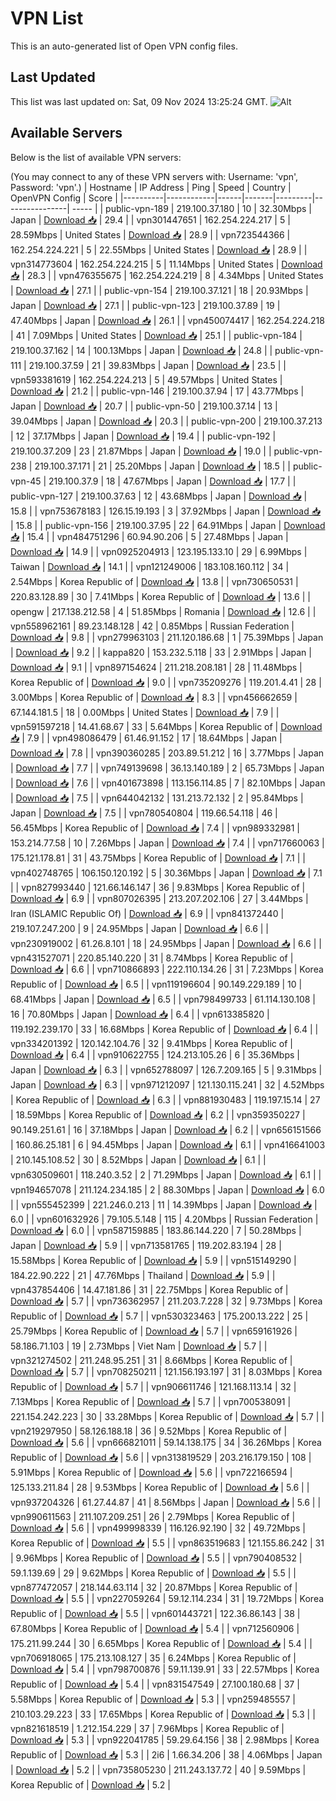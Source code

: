 # VPN List

This is an auto-generated list of Open VPN config files.

## Last Updated

This list was last updated on: Sat, 09 Nov 2024 13:25:24 GMT.
![Alt](https://repobeats.axiom.co/api/embed/186b98318ef1479477931607c1ad7d823f12451f.svg "Repobeats analytics image")

## Available Servers

Below is the list of available VPN servers:

(You may connect to any of these VPN servers with: Username: 'vpn', Password: 'vpn'.)
| Hostname | IP Address | Ping | Speed | Country | OpenVPN Config | Score |
|----------|------------|------|-------|---------|----------------| ----- |
| public-vpn-189 | 219.100.37.180 | 10 | 32.30Mbps | Japan | [Download 📥](./configs/server_0_JP.ovpn) | 29.4 |
| vpn301447651 | 162.254.224.217 | 5 | 28.59Mbps | United States | [Download 📥](./configs/server_1_US.ovpn) | 28.9 |
| vpn723544366 | 162.254.224.221 | 5 | 22.55Mbps | United States | [Download 📥](./configs/server_2_US.ovpn) | 28.9 |
| vpn314773604 | 162.254.224.215 | 5 | 11.14Mbps | United States | [Download 📥](./configs/server_3_US.ovpn) | 28.3 |
| vpn476355675 | 162.254.224.219 | 8 | 4.34Mbps | United States | [Download 📥](./configs/server_4_US.ovpn) | 27.1 |
| public-vpn-154 | 219.100.37.121 | 18 | 20.93Mbps | Japan | [Download 📥](./configs/server_5_JP.ovpn) | 27.1 |
| public-vpn-123 | 219.100.37.89 | 19 | 47.40Mbps | Japan | [Download 📥](./configs/server_6_JP.ovpn) | 26.1 |
| vpn450074417 | 162.254.224.218 | 41 | 7.09Mbps | United States | [Download 📥](./configs/server_7_US.ovpn) | 25.1 |
| public-vpn-184 | 219.100.37.162 | 14 | 100.13Mbps | Japan | [Download 📥](./configs/server_8_JP.ovpn) | 24.8 |
| public-vpn-111 | 219.100.37.59 | 21 | 39.83Mbps | Japan | [Download 📥](./configs/server_9_JP.ovpn) | 23.5 |
| vpn593381619 | 162.254.224.213 | 5 | 49.57Mbps | United States | [Download 📥](./configs/server_10_US.ovpn) | 21.2 |
| public-vpn-146 | 219.100.37.94 | 17 | 43.77Mbps | Japan | [Download 📥](./configs/server_11_JP.ovpn) | 20.7 |
| public-vpn-50 | 219.100.37.14 | 13 | 39.04Mbps | Japan | [Download 📥](./configs/server_12_JP.ovpn) | 20.3 |
| public-vpn-200 | 219.100.37.213 | 12 | 37.17Mbps | Japan | [Download 📥](./configs/server_13_JP.ovpn) | 19.4 |
| public-vpn-192 | 219.100.37.209 | 23 | 21.87Mbps | Japan | [Download 📥](./configs/server_14_JP.ovpn) | 19.0 |
| public-vpn-238 | 219.100.37.171 | 21 | 25.20Mbps | Japan | [Download 📥](./configs/server_15_JP.ovpn) | 18.5 |
| public-vpn-45 | 219.100.37.9 | 18 | 47.67Mbps | Japan | [Download 📥](./configs/server_16_JP.ovpn) | 17.7 |
| public-vpn-127 | 219.100.37.63 | 12 | 43.68Mbps | Japan | [Download 📥](./configs/server_17_JP.ovpn) | 15.8 |
| vpn753678183 | 126.15.19.193 | 3 | 37.92Mbps | Japan | [Download 📥](./configs/server_18_JP.ovpn) | 15.8 |
| public-vpn-156 | 219.100.37.95 | 22 | 64.91Mbps | Japan | [Download 📥](./configs/server_19_JP.ovpn) | 15.4 |
| vpn484751296 | 60.94.90.206 | 5 | 27.48Mbps | Japan | [Download 📥](./configs/server_20_JP.ovpn) | 14.9 |
| vpn0925204913 | 123.195.133.10 | 29 | 6.99Mbps | Taiwan | [Download 📥](./configs/server_21_TW.ovpn) | 14.1 |
| vpn121249006 | 183.108.160.112 | 34 | 2.54Mbps | Korea Republic of | [Download 📥](./configs/server_22_KR.ovpn) | 13.8 |
| vpn730650531 | 220.83.128.89 | 30 | 7.41Mbps | Korea Republic of | [Download 📥](./configs/server_23_KR.ovpn) | 13.6 |
| opengw | 217.138.212.58 | 4 | 51.85Mbps | Romania | [Download 📥](./configs/server_24_RO.ovpn) | 12.6 |
| vpn558962161 | 89.23.148.128 | 42 | 0.85Mbps | Russian Federation | [Download 📥](./configs/server_25_RU.ovpn) | 9.8 |
| vpn279963103 | 211.120.186.68 | 1 | 75.39Mbps | Japan | [Download 📥](./configs/server_26_JP.ovpn) | 9.2 |
| kappa820 | 153.232.5.118 | 33 | 2.91Mbps | Japan | [Download 📥](./configs/server_27_JP.ovpn) | 9.1 |
| vpn897154624 | 211.218.208.181 | 28 | 11.48Mbps | Korea Republic of | [Download 📥](./configs/server_28_KR.ovpn) | 9.0 |
| vpn735209276 | 119.201.4.41 | 28 | 3.00Mbps | Korea Republic of | [Download 📥](./configs/server_29_KR.ovpn) | 8.3 |
| vpn456662659 | 67.144.181.5 | 18 | 0.00Mbps | United States | [Download 📥](./configs/server_30_US.ovpn) | 7.9 |
| vpn591597218 | 14.41.68.67 | 33 | 5.64Mbps | Korea Republic of | [Download 📥](./configs/server_31_KR.ovpn) | 7.9 |
| vpn498086479 | 61.46.91.152 | 17 | 18.64Mbps | Japan | [Download 📥](./configs/server_32_JP.ovpn) | 7.8 |
| vpn390360285 | 203.89.51.212 | 16 | 3.77Mbps | Japan | [Download 📥](./configs/server_33_JP.ovpn) | 7.7 |
| vpn749139698 | 36.13.140.189 | 2 | 65.73Mbps | Japan | [Download 📥](./configs/server_34_JP.ovpn) | 7.6 |
| vpn401673898 | 113.156.114.85 | 7 | 82.10Mbps | Japan | [Download 📥](./configs/server_35_JP.ovpn) | 7.5 |
| vpn644042132 | 131.213.72.132 | 2 | 95.84Mbps | Japan | [Download 📥](./configs/server_36_JP.ovpn) | 7.5 |
| vpn780540804 | 119.66.54.118 | 46 | 56.45Mbps | Korea Republic of | [Download 📥](./configs/server_37_KR.ovpn) | 7.4 |
| vpn989332981 | 153.214.77.58 | 10 | 7.26Mbps | Japan | [Download 📥](./configs/server_38_JP.ovpn) | 7.4 |
| vpn717660063 | 175.121.178.81 | 31 | 43.75Mbps | Korea Republic of | [Download 📥](./configs/server_39_KR.ovpn) | 7.1 |
| vpn402748765 | 106.150.120.192 | 5 | 30.36Mbps | Japan | [Download 📥](./configs/server_40_JP.ovpn) | 7.1 |
| vpn827993440 | 121.66.146.147 | 36 | 9.83Mbps | Korea Republic of | [Download 📥](./configs/server_41_KR.ovpn) | 6.9 |
| vpn807026395 | 213.207.202.106 | 27 | 3.44Mbps | Iran (ISLAMIC Republic Of) | [Download 📥](./configs/server_42_IR.ovpn) | 6.9 |
| vpn841372440 | 219.107.247.200 | 9 | 24.95Mbps | Japan | [Download 📥](./configs/server_43_JP.ovpn) | 6.6 |
| vpn230919002 | 61.26.8.101 | 18 | 24.95Mbps | Japan | [Download 📥](./configs/server_44_JP.ovpn) | 6.6 |
| vpn431527071 | 220.85.140.220 | 31 | 8.74Mbps | Korea Republic of | [Download 📥](./configs/server_45_KR.ovpn) | 6.6 |
| vpn710866893 | 222.110.134.26 | 31 | 7.23Mbps | Korea Republic of | [Download 📥](./configs/server_46_KR.ovpn) | 6.5 |
| vpn119196604 | 90.149.229.189 | 10 | 68.41Mbps | Japan | [Download 📥](./configs/server_47_JP.ovpn) | 6.5 |
| vpn798499733 | 61.114.130.108 | 16 | 70.80Mbps | Japan | [Download 📥](./configs/server_48_JP.ovpn) | 6.4 |
| vpn613385820 | 119.192.239.170 | 33 | 16.68Mbps | Korea Republic of | [Download 📥](./configs/server_49_KR.ovpn) | 6.4 |
| vpn334201392 | 120.142.104.76 | 32 | 9.41Mbps | Korea Republic of | [Download 📥](./configs/server_50_KR.ovpn) | 6.4 |
| vpn910622755 | 124.213.105.26 | 6 | 35.36Mbps | Japan | [Download 📥](./configs/server_51_JP.ovpn) | 6.3 |
| vpn652788097 | 126.7.209.165 | 5 | 9.31Mbps | Japan | [Download 📥](./configs/server_52_JP.ovpn) | 6.3 |
| vpn971212097 | 121.130.115.241 | 32 | 4.52Mbps | Korea Republic of | [Download 📥](./configs/server_53_KR.ovpn) | 6.3 |
| vpn881930483 | 119.197.15.14 | 27 | 18.59Mbps | Korea Republic of | [Download 📥](./configs/server_54_KR.ovpn) | 6.2 |
| vpn359350227 | 90.149.251.61 | 16 | 37.18Mbps | Japan | [Download 📥](./configs/server_55_JP.ovpn) | 6.2 |
| vpn656151566 | 160.86.25.181 | 6 | 94.45Mbps | Japan | [Download 📥](./configs/server_56_JP.ovpn) | 6.1 |
| vpn416641003 | 210.145.108.52 | 30 | 8.52Mbps | Japan | [Download 📥](./configs/server_57_JP.ovpn) | 6.1 |
| vpn630509601 | 118.240.3.52 | 2 | 71.29Mbps | Japan | [Download 📥](./configs/server_58_JP.ovpn) | 6.1 |
| vpn194657078 | 211.124.234.185 | 2 | 88.30Mbps | Japan | [Download 📥](./configs/server_59_JP.ovpn) | 6.0 |
| vpn555452399 | 221.246.0.213 | 11 | 14.39Mbps | Japan | [Download 📥](./configs/server_60_JP.ovpn) | 6.0 |
| vpn601632926 | 79.105.5.148 | 115 | 4.20Mbps | Russian Federation | [Download 📥](./configs/server_61_RU.ovpn) | 6.0 |
| vpn587159885 | 183.86.144.220 | 7 | 50.28Mbps | Japan | [Download 📥](./configs/server_62_JP.ovpn) | 5.9 |
| vpn713581765 | 119.202.83.194 | 28 | 15.58Mbps | Korea Republic of | [Download 📥](./configs/server_63_KR.ovpn) | 5.9 |
| vpn515149290 | 184.22.90.222 | 21 | 47.76Mbps | Thailand | [Download 📥](./configs/server_64_TH.ovpn) | 5.9 |
| vpn437854406 | 14.47.181.86 | 31 | 22.75Mbps | Korea Republic of | [Download 📥](./configs/server_65_KR.ovpn) | 5.7 |
| vpn736362957 | 211.203.7.228 | 32 | 9.73Mbps | Korea Republic of | [Download 📥](./configs/server_66_KR.ovpn) | 5.7 |
| vpn530323463 | 175.200.13.222 | 25 | 25.79Mbps | Korea Republic of | [Download 📥](./configs/server_67_KR.ovpn) | 5.7 |
| vpn659161926 | 58.186.71.103 | 19 | 2.73Mbps | Viet Nam | [Download 📥](./configs/server_68_VN.ovpn) | 5.7 |
| vpn321274502 | 211.248.95.251 | 31 | 8.66Mbps | Korea Republic of | [Download 📥](./configs/server_69_KR.ovpn) | 5.7 |
| vpn708250211 | 121.156.193.197 | 31 | 8.03Mbps | Korea Republic of | [Download 📥](./configs/server_70_KR.ovpn) | 5.7 |
| vpn906611746 | 121.168.113.14 | 32 | 7.13Mbps | Korea Republic of | [Download 📥](./configs/server_71_KR.ovpn) | 5.7 |
| vpn700538091 | 221.154.242.223 | 30 | 33.28Mbps | Korea Republic of | [Download 📥](./configs/server_72_KR.ovpn) | 5.7 |
| vpn219297950 | 58.126.188.18 | 36 | 9.52Mbps | Korea Republic of | [Download 📥](./configs/server_73_KR.ovpn) | 5.6 |
| vpn666821011 | 59.14.138.175 | 34 | 36.26Mbps | Korea Republic of | [Download 📥](./configs/server_74_KR.ovpn) | 5.6 |
| vpn313819529 | 203.216.179.150 | 108 | 5.91Mbps | Korea Republic of | [Download 📥](./configs/server_75_KR.ovpn) | 5.6 |
| vpn722166594 | 125.133.211.84 | 28 | 9.53Mbps | Korea Republic of | [Download 📥](./configs/server_76_KR.ovpn) | 5.6 |
| vpn937204326 | 61.27.44.87 | 41 | 8.56Mbps | Japan | [Download 📥](./configs/server_77_JP.ovpn) | 5.6 |
| vpn990611563 | 211.107.209.251 | 26 | 2.79Mbps | Korea Republic of | [Download 📥](./configs/server_78_KR.ovpn) | 5.6 |
| vpn499998339 | 116.126.92.190 | 32 | 49.72Mbps | Korea Republic of | [Download 📥](./configs/server_79_KR.ovpn) | 5.5 |
| vpn863519683 | 121.155.86.242 | 31 | 9.96Mbps | Korea Republic of | [Download 📥](./configs/server_80_KR.ovpn) | 5.5 |
| vpn790408532 | 59.1.139.69 | 29 | 9.62Mbps | Korea Republic of | [Download 📥](./configs/server_81_KR.ovpn) | 5.5 |
| vpn877472057 | 218.144.63.114 | 32 | 20.87Mbps | Korea Republic of | [Download 📥](./configs/server_82_KR.ovpn) | 5.5 |
| vpn227059264 | 59.12.114.234 | 31 | 19.72Mbps | Korea Republic of | [Download 📥](./configs/server_83_KR.ovpn) | 5.5 |
| vpn601443721 | 122.36.86.143 | 38 | 67.80Mbps | Korea Republic of | [Download 📥](./configs/server_84_KR.ovpn) | 5.4 |
| vpn712560906 | 175.211.99.244 | 30 | 6.65Mbps | Korea Republic of | [Download 📥](./configs/server_85_KR.ovpn) | 5.4 |
| vpn706918065 | 175.213.108.127 | 35 | 6.24Mbps | Korea Republic of | [Download 📥](./configs/server_86_KR.ovpn) | 5.4 |
| vpn798700876 | 59.11.139.91 | 33 | 22.57Mbps | Korea Republic of | [Download 📥](./configs/server_87_KR.ovpn) | 5.4 |
| vpn831547549 | 27.100.180.68 | 37 | 5.58Mbps | Korea Republic of | [Download 📥](./configs/server_88_KR.ovpn) | 5.3 |
| vpn259485557 | 210.103.29.223 | 33 | 17.65Mbps | Korea Republic of | [Download 📥](./configs/server_89_KR.ovpn) | 5.3 |
| vpn821618519 | 1.212.154.229 | 37 | 7.96Mbps | Korea Republic of | [Download 📥](./configs/server_90_KR.ovpn) | 5.3 |
| vpn922041785 | 59.29.64.156 | 38 | 2.98Mbps | Korea Republic of | [Download 📥](./configs/server_91_KR.ovpn) | 5.3 |
| 2i6 | 1.66.34.206 | 38 | 4.06Mbps | Japan | [Download 📥](./configs/server_92_JP.ovpn) | 5.2 |
| vpn735805230 | 211.243.137.72 | 40 | 9.59Mbps | Korea Republic of | [Download 📥](./configs/server_93_KR.ovpn) | 5.2 |
